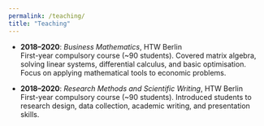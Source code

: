 ```yaml
---
permalink: /teaching/
title: "Teaching"
---
```


- **2018–2020**: *Business Mathematics*, HTW Berlin  
  First-year compulsory course (~90 students). Covered matrix algebra, solving linear systems, differential calculus, and basic optimisation. Focus on applying mathematical tools to economic problems.  

- **2018–2020**: *Research Methods and Scientific Writing*, HTW Berlin  
  First-year compulsory course (~90 students). Introduced students to research design, data collection, academic writing, and presentation skills.
